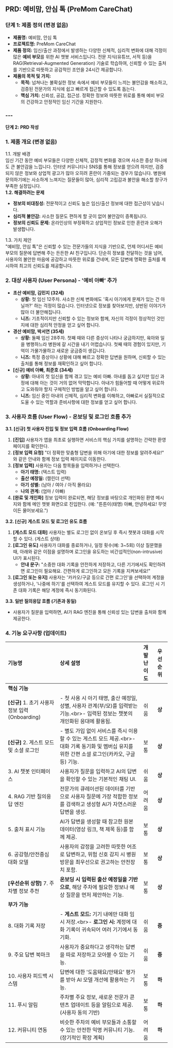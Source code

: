 ## **PRD: 예비맘, 안심 톡 (PreMom CareChat)**

### **단계 1: 제품 정의 (변경 없음)**

* **제품명:** 예비맘, 안심 톡  
* **프로젝트명:** PreMom CareChat  
* **제품 정의:** 임신/출산 과정에서 발생하는 다양한 신체적, 심리적 변화에 대해 걱정이 많은 **예비 부모**를 위한 AI 챗봇 서비스입니다. 전문 지식(유튜브, 서적 등)을 RAG(Retrieval-Augmented Generation) 기술로 학습하여, 신뢰할 수 있는 출처를 기반으로 따뜻하고 공감적인 조언을 24시간 제공합니다.  
* **제품의 목적 및 가치:**  
  * **목적:** 넘쳐나는 불확실한 정보 속에서 예비 부모들이 느끼는 불안감을 해소하고, 검증된 전문가의 지식에 쉽고 빠르게 접근할 수 있도록 돕는다.  
  * **핵심 가치:** 신뢰성, 공감, 접근성. 정확한 정보와 따뜻한 위로를 통해 예비 부모의 건강하고 안정적인 임신 기간을 지원한다.

### ---

**단계 2: PRD 작성**

### **1\. 제품 개요 (변경 없음)**

1.1. 개발 배경  
임신 기간 동안 예비 부모들은 다양한 신체적, 감정적 변화를 겪으며 사소한 증상 하나에도 큰 불안감을 느낍니다. 인터넷 커뮤니티나 SNS를 통해 정보를 얻으려 하지만, 검증되지 않은 정보와 상업적 광고가 많아 오히려 혼란이 가중되는 경우가 많습니다. 병원에 문의하기에는 사소하게 느껴지는 질문들이 많아, 심리적 고립감과 불안을 해소할 창구가 부족한 실정입니다.  
**1.2. 해결하려는 문제**

* **정보의 비대칭성:** 전문적이고 신뢰도 높은 임신/출산 정보에 대한 접근성이 낮습니다.  
* **심리적 불안감:** 사소한 질문도 편하게 할 곳이 없어 불안감이 증폭됩니다.  
* **정보의 신뢰도 문제:** 온라인상의 부정확하고 상업적인 정보로 인한 혼란과 오해가 발생합니다.

1.3. 가치 제안  
"예비맘, 안심 톡"은 신뢰할 수 있는 전문가들의 지식을 기반으로, 언제 어디서든 예비 부모의 질문에 답변해 주는 든든한 AI 친구입니다. 단순히 정보를 전달하는 것을 넘어, 사용자의 불안한 마음에 공감하고 따뜻한 위로를 건네며, 모든 답변에 명확한 출처를 제시하여 최고의 신뢰도를 제공합니다.

### **2\. 대상 사용자 (User Persona) \- '예비 아빠' 추가**

* **초산 예비맘, 김민지 (32세)**  
  * **상황:** 첫 임신 12주차. 사소한 신체 변화에도 '혹시 아기에게 문제가 있는 건 아닐까?' 하는 걱정이 많습니다. 인터넷으로 정보를 찾아보지만, 상반된 이야기가 많아 더 불안해집니다.  
  * **니즈:** 기초적이지만 신뢰할 수 있는 정보와 함께, 자신의 걱정이 정상적인 것인지에 대한 심리적 안정을 얻고 싶어 합니다.  
* **경산 예비맘, 박서연 (35세)**  
  * **상황:** 둘째 임신 28주차. 첫째 때와 다른 증상이 나타나 궁금하지만, 육아와 일을 병행하느라 병원에 갈 시간을 내기 어렵습니다. 첫째 때의 경험이 있지만, 기억이 가물가물하고 새로운 궁금증이 생깁니다.  
  * **니즈:** 특정 증상이나 상황에 대해 빠르고 정확한 답변을 원하며, 신뢰할 수 있는 출처를 통해 정보를 재확인하고 싶어 합니다.  
* **\[신규\] 예비 아빠, 최준호 (34세)**  
  * **상황:** 아내의 첫 임신을 함께 겪고 있는 예비 아빠. 아내를 돕고 싶지만 임신 과정에 대해 아는 것이 거의 없어 막막합니다. 아내가 힘들어할 때 어떻게 위로하고 도와줘야 할지 구체적인 방법을 알고 싶어 합니다.  
  * **니즈:** 임신 중인 아내의 신체적, 심리적 변화를 이해하고, 아빠로서 실질적으로 도울 수 있는 역할과 준비사항에 대한 정보를 얻고 싶어 합니다.

### **3\. 사용자 흐름 (User Flow) \- 온보딩 및 로그인 흐름 추가**

**3.1. \[신규\] 첫 사용자 진입 및 정보 입력 흐름 (Onboarding Flow)**

1. **\[진입\]** 사용자가 앱을 최초로 실행하면 서비스의 핵심 가치를 설명하는 간략한 환영 페이지를 확인한다.  
2. **\[정보 입력 요청\]** "더 정확한 맞춤형 답변을 위해 아기에 대한 정보를 알려주세요\!" 와 같은 안내와 함께 정보 입력 페이지로 이동한다.  
3. **\[정보 입력\]** 사용자는 다음 항목들을 입력하거나 선택한다.  
   * **아기 태명:** (텍스트 입력)  
   * **출산 예정일:** (캘린더 선택)  
   * **아기 성별:** (남아 / 여아 / 아직 몰라요)  
   * **나의 관계:** (엄마 / 아빠)  
4. **\[완료 및 개인화\]** 정보 입력이 완료되면, 해당 정보를 바탕으로 개인화된 환영 메시지와 함께 메인 챗봇 화면으로 진입한다. (예: "튼튼이(태명) 아빠, 안녕하세요\! 무엇이든 물어보세요.")

**3.2. \[신규\] 게스트 모드 및 로그인 유도 흐름**

1. **\[게스트 모드 대화\]** 사용자는 별도 로그인 없이 온보딩 후 즉시 챗봇과 대화를 시작할 수 있다. (게스트 상태)  
2. **\[로그인 유도\]** 사용자가 대화를 종료하거나, 일정 횟수(예: 3\~5회) 이상 질문했을 때, 아래와 같은 이점을 설명하며 로그인을 유도하는 비간섭적인(non-intrusive) UI가 표시된다.  
   * **안내 문구:** "소중한 대화 기록을 안전하게 저장하고, 다른 기기에서도 확인하려면 로그인이 필요해요. 간편하게 로그인하고 모든 기록을 지켜보세요\!"  
3. **\[로그인 또는 유지\]** 사용자는 '카카오/구글 등으로 간편 로그인'을 선택하여 계정을 생성하거나, '나중에 하기'를 선택하여 게스트 모드를 유지할 수 있다. 로그인 시 기존 대화 기록은 해당 계정에 즉시 동기화된다.

**3.3. 일반 질의응답 흐름 (기존과 동일)**

* 사용자가 질문을 입력하면, AI가 RAG 엔진을 통해 신뢰성 있는 답변을 출처와 함께 제공한다.

### **4\. 기능 요구사항 (업데이트)**

| 기능명 | 상세 설명 | 개발 난이도 | 우선순위 |
| :---- | :---- | :---- | :---- |
| **핵심 기능** |  |  |  |
| **\[신규\]** 1\. 초기 사용자 정보 입력 (Onboarding) | \- 첫 사용 시 아기 태명, 출산 예정일, 성별, 사용자 관계(부/모)를 입력받는 기능.\<br\>- 입력된 정보는 챗봇의 개인화된 응대에 활용됨. | 쉬움 | **상** |
| **\[신규\]** 2\. 게스트 모드 및 소셜 로그인 | \- 별도 가입 없이 서비스를 즉시 이용할 수 있는 게스트 모드 제공.\<br\>- 대화 기록 동기화 및 멤버십 유지를 위한 간편 소셜 로그인(카카오, 구글 등) 기능. | 보통 | **상** |
| 3\. AI 챗봇 인터페이스 | 사용자가 질문을 입력하고 AI의 답변을 확인할 수 있는 기본적인 채팅 UI. | 쉬움 | **상** |
| 4\. RAG 기반 질의응답 엔진 | 전문가의 큐레이션된 데이터를 기반으로 사용자 질문에 가장 적합한 정보를 검색하고 생성형 AI가 자연스러운 답변을 생성. | 어려움 | **상** |
| 5\. 출처 표시 기능 | AI가 답변을 생성할 때 참고한 원본 데이터(영상 링크, 책 제목 등)를 함께 제공. | 보통 | **상** |
| 6\. 공감형/안전중심 대화 모델 | 사용자의 감정을 고려한 따뜻한 어조로 답변하고, 위험 신호 감지 시 병원 방문을 최우선으로 권고하는 안전장치 포함. | 보통 | **상** |
| **\[우선순위 상향\]** 7\. 주차별 정보 추천 | **온보딩 시 입력된 출산 예정일을 기반으로**, 해당 주차에 필요한 정보나 예상 질문을 먼저 제안하는 기능. | 보통 | **상** |
| **부가 기능** |  |  |  |
| 8\. 대화 기록 저장 | \- **게스트 모드:** 기기 내에만 대화 임시 저장.\<br\>- **로그인 시:** 계정에 대화 기록이 귀속되어 여러 기기에서 동기화. | 쉬움 | **중** |
| 9\. 주요 답변 북마크 | 사용자가 중요하다고 생각하는 답변을 따로 저장하고 모아볼 수 있는 기능. | 쉬움 | **중** |
| 10\. 사용자 피드백 시스템 | 답변에 대한 '도움돼요/안돼요' 평가를 받아 AI 모델 개선에 활용하는 기능. | 보통 | **하** |
| 11\. 푸시 알림 | 주차별 주요 정보, 새로운 전문가 콘텐츠 업데이트 등을 알림으로 제공. (사용자 동의 기반) | 보통 | **하** |
| 12\. 커뮤니티 연동 | 비슷한 주차의 예비 부모들과 소통할 수 있는 안전한 익명 커뮤니티 기능. (장기적인 확장 계획) | 어려움 | **하** |

